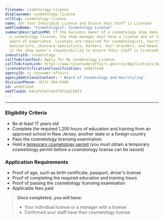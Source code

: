 ```yaml
---
filename: cosmetology-license
displayname: cosmetology-license
urlSlug: cosmetology-license
name: Get Your Individual License and Ensure Your Staff is Licensed
webflowName: "Cosmetologist: Cosmetology License"
summaryDescriptionMd: If the business owner of a cosmetology shop does not have
  a cosmetology license, the shop manager must have a license and at least two
  years of experience. Licenses are required for cosmetologists, hairstylists,
  manicurists, skincare specialists, barbers, hair braiders, and beauticians. It
  is the shop owner's responsibility to ensure their staff is licensed.
industryId: cosmetology
callToActionText: Apply for My Cosmetology License
callToActionLink: https://www.njconsumeraffairs.gov/cos/Applications/Application-for-Authorization-to-Sit-for-the-Examination-and-for-Licensure.pdf
licenseCertificationClassification: undefined
agencyId: nj-consumer-affairs
agencyAdditionalContext: " Board of Cosmetology and Hairstyling"
divisionPhone: (973) 504-6400
id: undefined
webflowId: 64ca743a7c4e7f4f3a3c50f2
---
```


---

### Eligibility Criteria

- Be at least 17 years old
- Complete the required 1,200 hours of education and training from an approved school in New Jersey, another state or a foreign country
- Pass the cosmetology licensing examination
- Hold a [temporary cosmetology permit](https://www.njconsumeraffairs.gov/cos/Applications/Application-for-a-Temporary-Permit.pdf) (you must obtain a temporary cosmetology permit before a cosmetology license can be issued)

### Application Requirements

- Proof of age, such as birth certificate, passport, driver's license
- Proof of completing the required education and training hours
- Proof of passing the cosmetology licensing examination
- Applicable fees paid

> **Once completed, you will have:**
>
> - Your individual license or a manager with a license
> - Confirmed your staff have their cosmetology license
